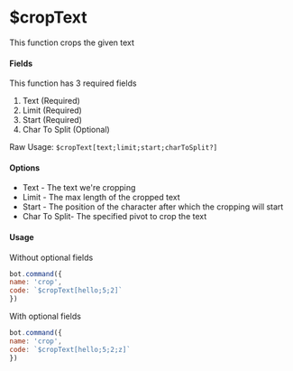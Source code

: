 # $cropText

This function crops the given text

#### Fields

This function has 3 required fields

1. Text \(Required\)
2. Limit \(Required\)
3. Start \(Required\)
4. Char To Split \(Optional\)

Raw Usage: `$cropText[text;limit;start;charToSplit?]`

#### Options

* Text - The text we're cropping
* Limit - The max length of the cropped text
* Start - The position of the character after which the cropping will start
* Char To Split-  The specified pivot to crop the text

#### Usage

Without optional fields

```javascript
bot.command({
name: 'crop',
code: `$cropText[hello;5;2]`
})
```

With optional fields

```javascript
bot.command({
name: 'crop',
code: `$cropText[hello;5;2;z]`
})
```

